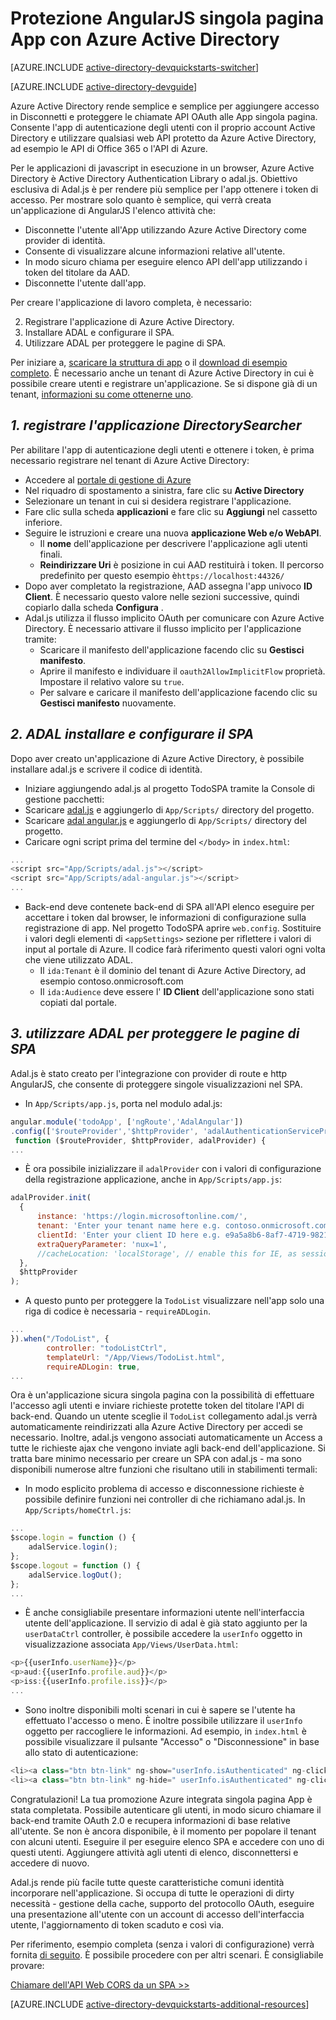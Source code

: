 <properties
    pageTitle="Azure Active Directory AngularJS introduzione | Microsoft Azure"
    description="Modalità di compilazione di un'applicazione angolare JS singola pagina che si integra con Azure Active Directory per accedere e chiama Azure Active Directory protetto API utilizzando OAuth."
    services="active-directory"
    documentationCenter=""
    authors="dstrockis"
    manager="mbaldwin"
    editor=""/>

<tags
    ms.service="active-directory"
    ms.workload="identity"
    ms.tgt_pltfrm="na"
    ms.devlang="javascript"
    ms.topic="article"
    ms.date="09/16/2016"
    ms.author="dastrock"/>


# <a name="securing-angularjs-single-page-apps-with-azure-ad"></a>Protezione AngularJS singola pagina App con Azure Active Directory

[AZURE.INCLUDE [active-directory-devquickstarts-switcher](../../includes/active-directory-devquickstarts-switcher.md)]

[AZURE.INCLUDE [active-directory-devguide](../../includes/active-directory-devguide.md)]

Azure Active Directory rende semplice e semplice per aggiungere accesso in Disconnetti e proteggere le chiamate API OAuth alle App singola pagina.  Consente l'app di autenticazione degli utenti con il proprio account Active Directory e utilizzare qualsiasi web API protetto da Azure Active Directory, ad esempio le API di Office 365 o l'API di Azure.

Per le applicazioni di javascript in esecuzione in un browser, Azure Active Directory è Active Directory Authentication Library o adal.js.  Obiettivo esclusiva di Adal.js è per rendere più semplice per l'app ottenere i token di accesso.  Per mostrare solo quanto è semplice, qui verrà creata un'applicazione di AngularJS l'elenco attività che:

- Disconnette l'utente all'App utilizzando Azure Active Directory come provider di identità.
- Consente di visualizzare alcune informazioni relative all'utente.
- In modo sicuro chiama per eseguire elenco API dell'app utilizzando i token del titolare da AAD.
- Disconnette l'utente dall'app.

Per creare l'applicazione di lavoro completa, è necessario:

2. Registrare l'applicazione di Azure Active Directory.
3. Installare ADAL e configurare il SPA.
5. Utilizzare ADAL per proteggere le pagine di SPA.

Per iniziare a, [scaricare la struttura di app](https://github.com/AzureADQuickStarts/SinglePageApp-AngularJS-DotNet/archive/skeleton.zip) o il [download di esempio completo](https://github.com/AzureADQuickStarts/SinglePageApp-AngularJS-DotNet/archive/complete.zip).  È necessario anche un tenant di Azure Active Directory in cui è possibile creare utenti e registrare un'applicazione.  Se si dispone già di un tenant, [informazioni su come ottenerne uno](active-directory-howto-tenant.md).

## <a name="1-register-the-directorysearcher-application"></a>*1. registrare l'applicazione DirectorySearcher*
Per abilitare l'app di autenticazione degli utenti e ottenere i token, è prima necessario registrare nel tenant di Azure Active Directory:

-   Accedere al [portale di gestione di Azure](https://manage.windowsazure.com)
-   Nel riquadro di spostamento a sinistra, fare clic su **Active Directory**
-   Selezionare un tenant in cui si desidera registrare l'applicazione.
-   Fare clic sulla scheda **applicazioni** e fare clic su **Aggiungi** nel cassetto inferiore.
-   Seguire le istruzioni e creare una nuova **applicazione Web e/o WebAPI**.
    -   Il **nome** dell'applicazione per descrivere l'applicazione agli utenti finali.
    -   **Reindirizzare Uri** è posizione in cui AAD restituirà i token.  Il percorso predefinito per questo esempio è`https://localhost:44326/`
-   Dopo aver completato la registrazione, AAD assegna l'app univoco **ID Client**.  È necessario questo valore nelle sezioni successive, quindi copiarlo dalla scheda **Configura** .
- Adal.js utilizza il flusso implicito OAuth per comunicare con Azure Active Directory.  È necessario attivare il flusso implicito per l'applicazione tramite:
    - Scaricare il manifesto dell'applicazione facendo clic su **Gestisci manifesto**.
    - Aprire il manifesto e individuare il `oauth2AllowImplicitFlow` proprietà. Impostare il relativo valore su `true`.
    - Per salvare e caricare il manifesto dell'applicazione facendo clic su **Gestisci manifesto** nuovamente.

## <a name="2-install-adal--configure-the-spa"></a>*2. ADAL installare e configurare il SPA*
Dopo aver creato un'applicazione di Azure Active Directory, è possibile installare adal.js e scrivere il codice di identità.

-   Iniziare aggiungendo adal.js al progetto TodoSPA tramite la Console di gestione pacchetti:
  - Scaricare [adal.js](https://raw.githubusercontent.com/AzureAD/azure-activedirectory-library-for-js/master/lib/adal.js) e aggiungerlo di `App/Scripts/` directory del progetto.
  - Scaricare [adal angular.js](https://raw.githubusercontent.com/AzureAD/azure-activedirectory-library-for-js/master/lib/adal-angular.js) e aggiungerlo di `App/Scripts/` directory del progetto.
  - Caricare ogni script prima del termine del `</body>` in `index.html`:

```js
...
<script src="App/Scripts/adal.js"></script>
<script src="App/Scripts/adal-angular.js"></script>
...
```

-   Back-end deve contenete back-end di SPA all'API elenco eseguire per accettare i token dal browser, le informazioni di configurazione sulla registrazione di app. Nel progetto TodoSPA aprire `web.config`.  Sostituire i valori degli elementi di `<appSettings>` sezione per riflettere i valori di input al portale di Azure.  Il codice farà riferimento questi valori ogni volta che viene utilizzato ADAL.
    -   Il `ida:Tenant` è il dominio del tenant di Azure Active Directory, ad esempio contoso.onmicrosoft.com
    -   Il `ida:Audience` deve essere l' **ID Client** dell'applicazione sono stati copiati dal portale.

## <a name="3--use-adal-to-secure-pages-in-the-spa"></a>*3. utilizzare ADAL per proteggere le pagine di SPA*
Adal.js è stato creato per l'integrazione con provider di route e http AngularJS, che consente di proteggere singole visualizzazioni nel SPA.

- In `App/Scripts/app.js`, porta nel modulo adal.js:

```js
angular.module('todoApp', ['ngRoute','AdalAngular'])
.config(['$routeProvider','$httpProvider', 'adalAuthenticationServiceProvider',
 function ($routeProvider, $httpProvider, adalProvider) {
...
```
- È ora possibile inizializzare il `adalProvider` con i valori di configurazione della registrazione applicazione, anche in `App/Scripts/app.js`:

```js
adalProvider.init(
  {
      instance: 'https://login.microsoftonline.com/',
      tenant: 'Enter your tenant name here e.g. contoso.onmicrosoft.com',
      clientId: 'Enter your client ID here e.g. e9a5a8b6-8af7-4719-9821-0deef255f68e',
      extraQueryParameter: 'nux=1',
      //cacheLocation: 'localStorage', // enable this for IE, as sessionStorage does not work for localhost.
  },
  $httpProvider
);
```
- A questo punto per proteggere la `TodoList` visualizzare nell'app solo una riga di codice è necessaria - `requireADLogin`.

```js
...
}).when("/TodoList", {
        controller: "todoListCtrl",
        templateUrl: "/App/Views/TodoList.html",
        requireADLogin: true,
...
```

Ora è un'applicazione sicura singola pagina con la possibilità di effettuare l'accesso agli utenti e inviare richieste protette token del titolare l'API di back-end.  Quando un utente sceglie il `TodoList` collegamento adal.js verrà automaticamente reindirizzati alla Azure Active Directory per accedi se necessario.  Inoltre, adal.js vengono associati automaticamente un Access a tutte le richieste ajax che vengono inviate agli back-end dell'applicazione.  Si tratta bare minimo necessario per creare un SPA con adal.js - ma sono disponibili numerose altre funzioni che risultano utili in stabilimenti termali:

- In modo esplicito problema di accesso e disconnessione richieste è possibile definire funzioni nei controller di che richiamano adal.js.  In `App/Scripts/homeCtrl.js`:

```js
...
$scope.login = function () {
    adalService.login();
};
$scope.logout = function () {
    adalService.logOut();
};
...
```
- È anche consigliabile presentare informazioni utente nell'interfaccia utente dell'applicazione.  Il servizio di adal è già stato aggiunto per la `userDataCtrl` controller, è possibile accedere la `userInfo` oggetto in visualizzazione associata `App/Views/UserData.html`:

```js
<p>{{userInfo.userName}}</p>
<p>aud:{{userInfo.profile.aud}}</p>
<p>iss:{{userInfo.profile.iss}}</p>
...
```

- Sono inoltre disponibili molti scenari in cui è sapere se l'utente ha effettuato l'accesso o meno.  È inoltre possibile utilizzare il `userInfo` oggetto per raccogliere le informazioni.  Ad esempio, in `index.html` è possibile visualizzare il pulsante "Accesso" o "Disconnessione" in base allo stato di autenticazione:

```js
<li><a class="btn btn-link" ng-show="userInfo.isAuthenticated" ng-click="logout()">Logout</a></li>
<li><a class="btn btn-link" ng-hide=" userInfo.isAuthenticated" ng-click="login()">Login</a></li>
```

Congratulazioni! La tua promozione Azure integrata singola pagina App è stata completata.  Possibile autenticare gli utenti, in modo sicuro chiamare il back-end tramite OAuth 2.0 e recupera informazioni di base relative all'utente.  Se non è ancora disponibile, è il momento per popolare il tenant con alcuni utenti.  Eseguire il per eseguire elenco SPA e accedere con uno di questi utenti.  Aggiungere attività agli utenti di elenco, disconnettersi e accedere di nuovo.

Adal.js rende più facile tutte queste caratteristiche comuni identità incorporare nell'applicazione.  Si occupa di tutte le operazioni di dirty necessità - gestione della cache, supporto del protocollo OAuth, eseguire una presentazione all'utente con un account di accesso dell'interfaccia utente, l'aggiornamento di token scaduto e così via.

Per riferimento, esempio completa (senza i valori di configurazione) verrà fornita [di seguito](https://github.com/AzureADQuickStarts/SinglePageApp-AngularJS-DotNet/archive/complete.zip).  È possibile procedere con per altri scenari.  È consigliabile provare:

[Chiamare dell'API Web CORS da un SPA >>](https://github.com/AzureAdSamples/SinglePageApp-WebAPI-AngularJS-DotNet)

[AZURE.INCLUDE [active-directory-devquickstarts-additional-resources](../../includes/active-directory-devquickstarts-additional-resources.md)]
